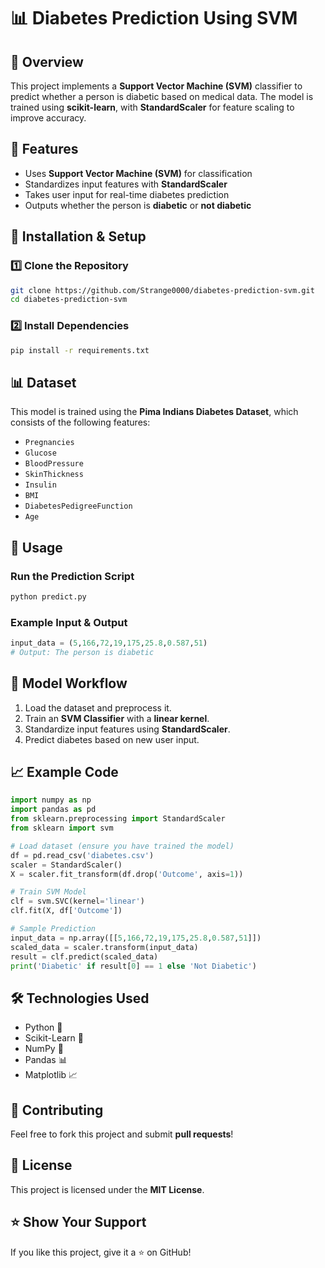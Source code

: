 # 📊 Diabetes Prediction Using SVM

## 🚀 Overview
This project implements a **Support Vector Machine (SVM)** classifier to predict whether a person is diabetic based on medical data. The model is trained using **scikit-learn**, with **StandardScaler** for feature scaling to improve accuracy.

## 📌 Features
- Uses **Support Vector Machine (SVM)** for classification
- Standardizes input features with **StandardScaler**
- Takes user input for real-time diabetes prediction
- Outputs whether the person is **diabetic** or **not diabetic**

## 🔧 Installation & Setup
### 1️⃣ Clone the Repository
```bash
git clone https://github.com/Strange0000/diabetes-prediction-svm.git
cd diabetes-prediction-svm
```
### 2️⃣ Install Dependencies
```bash
pip install -r requirements.txt
```

## 📊 Dataset
This model is trained using the **Pima Indians Diabetes Dataset**, which consists of the following features:
- `Pregnancies`
- `Glucose`
- `BloodPressure`
- `SkinThickness`
- `Insulin`
- `BMI`
- `DiabetesPedigreeFunction`
- `Age`

## 🚀 Usage
### Run the Prediction Script
```python
python predict.py
```
### Example Input & Output
```python
input_data = (5,166,72,19,175,25.8,0.587,51)
# Output: The person is diabetic
```

## 📌 Model Workflow
1. Load the dataset and preprocess it.
2. Train an **SVM Classifier** with a **linear kernel**.
3. Standardize input features using **StandardScaler**.
4. Predict diabetes based on new user input.

## 📈 Example Code
```python
import numpy as np
import pandas as pd
from sklearn.preprocessing import StandardScaler
from sklearn import svm

# Load dataset (ensure you have trained the model)
df = pd.read_csv('diabetes.csv')
scaler = StandardScaler()
X = scaler.fit_transform(df.drop('Outcome', axis=1))

# Train SVM Model
clf = svm.SVC(kernel='linear')
clf.fit(X, df['Outcome'])

# Sample Prediction
input_data = np.array([[5,166,72,19,175,25.8,0.587,51]])
scaled_data = scaler.transform(input_data)
result = clf.predict(scaled_data)
print('Diabetic' if result[0] == 1 else 'Not Diabetic')
```

## 🛠️ Technologies Used
- Python 🐍
- Scikit-Learn 🤖
- NumPy 🔢
- Pandas 📊
- Matplotlib 📈

## 🤝 Contributing
Feel free to fork this project and submit **pull requests**!

## 📜 License
This project is licensed under the **MIT License**.

## ⭐ Show Your Support
If you like this project, give it a ⭐ on GitHub!

